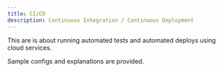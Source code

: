```yaml
---
title: CI/CD
description: Continuous Integration / Continuous Deployment
---
```


This are is about running automated tests and automated deploys using cloud services.

Sample configs and explanations are provided.
